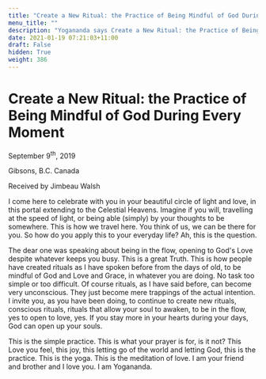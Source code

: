 ```yaml
---
title: "Create a New Ritual: the Practice of Being Mindful of God During Every Moment"
menu_title: ""
description: "Yogananda says Create a New Ritual: the Practice of Being Mindful of God During Every Moment"
date: 2021-01-19 07:21:03+11:00
draft: False
hidden: True
weight: 386
---
```

# Create a New Ritual: the Practice of Being Mindful of God During Every Moment

September 9<sup>th</sup>, 2019

Gibsons, B.C. Canada

Received by Jimbeau Walsh

I come here to celebrate with you in your beautiful circle of light and love, in this portal extending to the Celestial Heavens. Imagine if you will, travelling at the speed of light, or being able (simply) by your thoughts to be somewhere. This is how we travel here. You think of us, we can be there for you. So how do you apply this to your everyday life? Ah, this is the question. 

The dear one was speaking about being in the flow, opening to God's Love despite whatever keeps you busy. This is a great Truth. This is how people have created rituals as I have spoken before from the days of old, to be mindful of God and Love and Grace, in whatever you are doing. No task too simple or too difficult. Of course rituals, as I have said before, can become very unconscious. They just become mere trappings of the actual intention. I invite you, as you have been doing, to continue to create new rituals, conscious rituals, rituals that allow your soul to awaken, to be in the flow, yes to open to love, yes. If you stay more in your hearts during your days, God can open up your souls. 

This is the simple practice. This is what your prayer is for, is it not? This Love you feel, this joy, this letting go of the world and letting God, this is the practice. This is the yoga. This is the meditation of love. I am your friend and brother and I love you. I am Yogananda. 